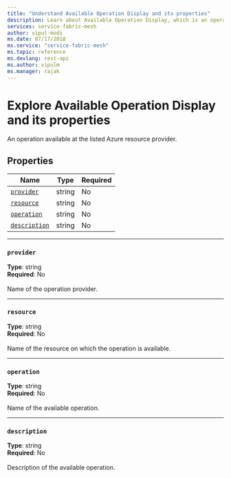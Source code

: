 ```yaml
---
title: "Understand Available Operation Display and its properties"
description: Learn about Available Operation Display, which is an operation available at the listed Azure resource provider in Service Fabric Mesh API resource manager.
services: service-fabric-mesh
author: vipul-modi
ms.date: 07/17/2018
ms.service: "service-fabric-mesh"
ms.topic: reference
ms.devlang: rest-api
ms.author: vipulm
ms.manager: rajak
---
```

# Explore Available Operation Display and its properties

An operation available at the listed Azure resource provider.

## Properties
| Name | Type | Required |
| --- | --- | --- |
| [`provider`](#provider) | string | No |
| [`resource`](#resource) | string | No |
| [`operation`](#operation) | string | No |
| [`description`](#description) | string | No |

____
### `provider`
__Type__: string <br/>
__Required__: No<br/>
<br/>
Name of the operation provider.

____
### `resource`
__Type__: string <br/>
__Required__: No<br/>
<br/>
Name of the resource on which the operation is available.

____
### `operation`
__Type__: string <br/>
__Required__: No<br/>
<br/>
Name of the available operation.

____
### `description`
__Type__: string <br/>
__Required__: No<br/>
<br/>
Description of the available operation.
